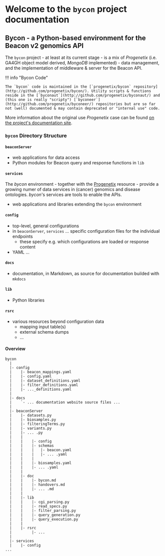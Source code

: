 # Welcome to the `bycon` project documentation

## Bycon - a Python-based environment for the Beacon v2 genomics API

The `bycon` project - at least at its current stage - is a mix of _Progenetix_ (i.e. GA4GH object model derived, _MongoDB_ implemented) - data management, and the implementation of middleware & server for the Beacon API.

!!! info "Bycon Code"

    The `bycon` code is maintained in the [`progenetix/bycon` repository](http://github.com/progenetix/bycon/). Utility scripts & functions reside in the [`byconaut`](http://github.com/progenetix/byconaut/) and (this one is really "scripty") [`byconeer`](http://github.com/progenetix/byconeer/) repositories but are so far not (well) documented & may contain deprecated or "internal use" code.

More information about the original use _Progenetix_ case can be found [on the project's documentation site](https://docs.progenetix.org/).

### `bycon` Directory Structure

#### `beaconServer`

* web applications for data access
* Python modules for Beacon query and response functions in `lib`

#### `services`

The _bycon_ environment - together with the [Progenetix](http://progenetix.org)
resource - provide a growing numer of data services in (cancer) genomics and
disease ontologies. _bycon_'s services are tools to enable the APIs.

* web applications and libraries extending the `bycon` environment

#### `config`

* top-level, general configurations
* in `beaconServer`, `services` ... specific configuration files for the
individual endpoints
  - these specify e.g. which configurations are loaded or response content
* YAML ...

#### `docs`

* documentation, in Markdown, as source for documentation builded with `mkdocs`

#### `lib`

* Python libraries

#### `rsrc`

* various resources beyond configuration data
    - mapping input table(s)
    - external schema dumps
    - ...


#### Overview

```
bycon
  |
  |- config
  |    |- beacon_mappings.yaml
  |    |- config.yaml
  |    |- dataset_definitions.yaml
  |    |- filter_definitions.yaml
  |    |- ..._definitions.yaml
  |
  |- docs
  |    `- ... documentation website source files ...
  |
  |- beaconServer
  |    |- datasets.py
  |    |- biosamples.py
  |    |- filteringTerms.py
  |    |- variants.py
  |    |- ... .py
  |    |
  |    |    |- config
  |    |    |- schemas
  |    |    |   |- beacon.yaml
  |    |    |   |- ... .yaml
  |    |    |
  |    |    |- biosamples.yaml
  |    |    |- ... .yaml
  |    |
  |    |- doc
  |    |    |- bycon.md
  |    |    |- handovers.md
  |    |    |- ... .md
  |    |
  |    |- lib
  |    |    |- cgi_parsing.py
  |    |    |- read_specs.py
  |    |    |- filter_parsing.py
  |    |    |- query_generation.py
  |    |    |- query_execution.py
  |    |
  |    |- rsrc
  |         |- ...
  |
  |- services
  |    |- config
...
```
